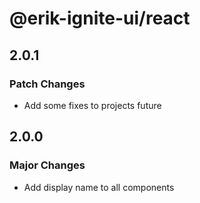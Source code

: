 # @erik-ignite-ui/react

## 2.0.1

### Patch Changes

- Add some fixes to projects future

## 2.0.0

### Major Changes

- Add display name to all components

